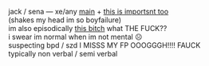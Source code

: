 jack / sena — xe/any [main](https://rentry.org/scenario_liar) + [this is importsnt too](https://rentry.org/littlegemini)  
(shakes my head im so boyfailure)  
im also episodically [this bitch](https://ensemble-stars.fandom.com/wiki/Izumi_Sena) what THE FUCK??  
i swear im normal when im not mental ☹️  
suspecting bpd / szd I MISSS MY FP OOOGGGH!!!! FAUCK  
typically non verbal / semi verbal
